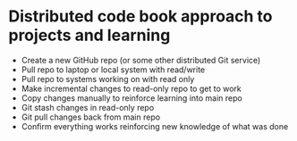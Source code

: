 # Distributed code book approach to projects and learning

* Create a new GitHub repo (or some other distributed Git service)
* Pull repo to laptop or local system with read/write
* Pull repo to systems working on with read only
* Make incremental changes to read-only repo to get to work
* Copy changes manually to reinforce learning into main repo
* Git stash changes in read-only repo
* Git pull changes back from main repo
* Confirm everything works reinforcing new knowledge of what was done
